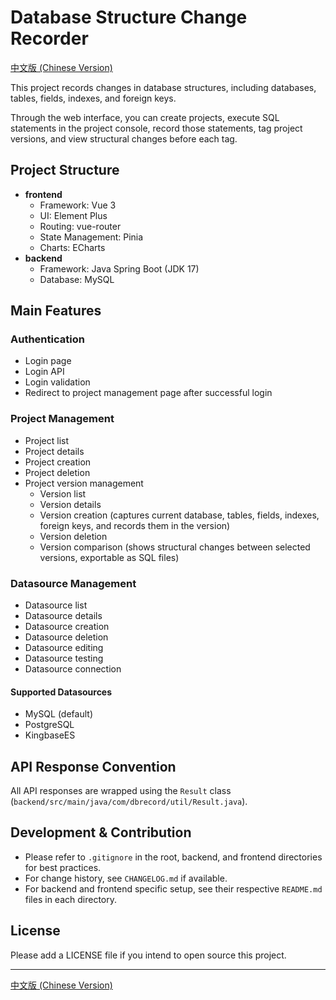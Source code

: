 # Database Structure Change Recorder

[中文版 (Chinese Version)](README_zh.md)

This project records changes in database structures, including databases, tables, fields, indexes, and foreign keys.

Through the web interface, you can create projects, execute SQL statements in the project console, record those statements, tag project versions, and view structural changes before each tag.

## Project Structure
- **frontend**
    - Framework: Vue 3
    - UI: Element Plus
    - Routing: vue-router
    - State Management: Pinia
    - Charts: ECharts
- **backend**
    - Framework: Java Spring Boot (JDK 17)
    - Database: MySQL

## Main Features

### Authentication
- Login page
- Login API
- Login validation
- Redirect to project management page after successful login

### Project Management
- Project list
- Project details
- Project creation
- Project deletion
- Project version management
    - Version list
    - Version details
    - Version creation (captures current database, tables, fields, indexes, foreign keys, and records them in the version)
    - Version deletion
    - Version comparison (shows structural changes between selected versions, exportable as SQL files)

### Datasource Management
- Datasource list
- Datasource details
- Datasource creation
- Datasource deletion
- Datasource editing
- Datasource testing
- Datasource connection

#### Supported Datasources
- MySQL (default)
- PostgreSQL
- KingbaseES

## API Response Convention
All API responses are wrapped using the `Result` class (`backend/src/main/java/com/dbrecord/util/Result.java`).

## Development & Contribution
- Please refer to `.gitignore` in the root, backend, and frontend directories for best practices.
- For change history, see `CHANGELOG.md` if available.
- For backend and frontend specific setup, see their respective `README.md` files in each directory.

## License
Please add a LICENSE file if you intend to open source this project.

---
[中文版 (Chinese Version)](README_zh.md)
